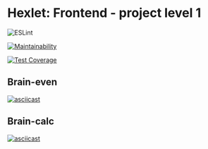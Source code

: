 # Hexlet: Frontend - project level 1
![ESLint](https://github.com/lemantik/frontend-project-lvl1/workflows/ESLint/badge.svg)

[![Maintainability](https://api.codeclimate.com/v1/badges/1e5e3f8ff7f1b0cbbddb/maintainability)](https://codeclimate.com/github/lemantik/frontend-project-lvl1/maintainability)

[![Test Coverage](https://api.codeclimate.com/v1/badges/1e5e3f8ff7f1b0cbbddb/test_coverage)](https://codeclimate.com/github/lemantik/frontend-project-lvl1/test_coverage)

## Brain-even
[![asciicast](https://asciinema.org/a/pU7oxN332G4YNCHOcXtLaZxEI.svg)](https://asciinema.org/a/pU7oxN332G4YNCHOcXtLaZxEI)

## Brain-calc
[![asciicast](https://asciinema.org/a/iZ52o6vwLi6BsSyV2HwHvqJbx.svg)](https://asciinema.org/a/iZ52o6vwLi6BsSyV2HwHvqJbx)